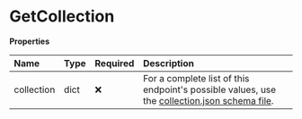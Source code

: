 # GetCollection

**Properties**

| Name       | Type | Required | Description                                                                                                                                                       |
| :--------- | :--- | :------- | :---------------------------------------------------------------------------------------------------------------------------------------------------------------- |
| collection | dict | ❌       | For a complete list of this endpoint's possible values, use the [collection.json schema file](https://schema.postman.com/json/collection/v2.1.0/collection.json). |

<!-- This file was generated by liblab | https://liblab.com/ -->
